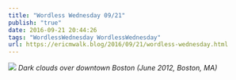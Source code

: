 ```yaml
---
title: "Wordless Wednesday 09/21"
publish: "true"
date: 2016-09-21 20:44:26
tags: "WordlessWednesday WordlessWednesday"
url: https://ericmwalk.blog/2016/09/21/wordless-wednesday.html
---
```


![](https://ericmwalk.blog/uploads/2022/3e64f94179.jpg)
*Dark clouds over downtown Boston (June 2012, Boston, MA)*